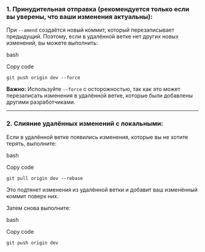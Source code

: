 ### 1. Принудительная отправка (рекомендуется только если вы уверены, что ваши изменения актуальны):

При `--amend` создаётся новый коммит, который перезаписывает предыдущий. Поэтому, если в удалённой ветке нет других новых изменений, вы можете выполнить:

bash

Copy code

`git push origin dev --force`

**Важно:** Используйте `--force` с осторожностью, так как это может перезаписать изменения в удалённой ветке, которые были добавлены другими разработчиками.

---

### 2. Слияние удалённых изменений с локальными:

Если в удалённой ветке появились изменения, которые вы не хотите терять, выполните:

bash

Copy code

`git pull origin dev --rebase`

Это подтянет изменения из удалённой ветки и добавит ваш изменённый коммит поверх них.

Затем снова выполните:

bash

Copy code

`git push origin dev`
